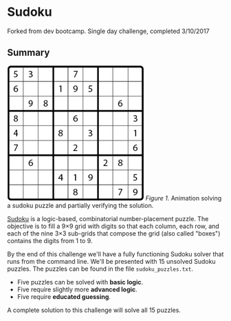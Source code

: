 # Sudoku
Forked from dev bootcamp.
Single day challenge, completed 3/10/2017

## Summary
![solving sequence animation](readme-assets/sequence.gif)
*Figure 1*.  Animation solving a sudoku puzzle and partially verifying the solution.

[Sudoku](http://en.wikipedia.org/wiki/Sudoku) is a logic-based, combinatorial number-placement puzzle. The objective is to fill a 9×9 grid with digits so that each column, each row, and each of the nine 3×3 sub-grids that compose the grid (also called "boxes") contains the digits from 1 to 9.

By the end of this challenge we'll have a fully functioning Sudoku solver that runs from the command line.  We'll be presented with 15 unsolved Sudoku puzzles.  The puzzles can be found in the file `sudoku_puzzles.txt`.

 * Five puzzles can be solved with **basic logic**.
 * Five require slightly more **advanced logic**.
 * Five require **educated guessing**.

A complete solution to this challenge will solve all 15 puzzles.
